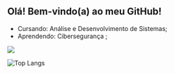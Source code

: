 ## Olá! Bem-vindo(a) ao meu GitHub!

-  Cursando: Análise e Desenvolvimento de Sistemas;
-  Aprendendo: Cibersegurança ;

<picture>
  <source
    srcset="https://github-readme-stats.vercel.app/api?username=LfeBorges&show_icons=true&theme=dark"
    media="(prefers-color-scheme: dark)"
  />
  <source
    srcset="https://github-readme-stats.vercel.app/api?username=LfeBorges&show_icons=true"
    media="(prefers-color-scheme: light), (prefers-color-scheme: no-preference)"
  />
  <img src="https://github-readme-stats.vercel.app/api?username=LfeBorges&show_icons=true" />
</picture>

![Top Langs](https://github-readme-stats.vercel.app/api/top-langs/?username=LfeBorges&hide_progress=true)
